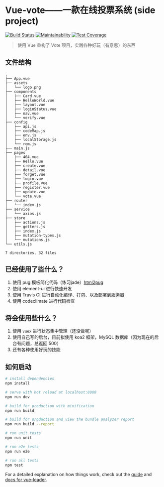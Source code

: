 # Vue-vote——一款在线投票系统 (side project)

[![Build Status](https://travis-ci.org/Raoul1996/vue-vote.svg?branch=master)](https://travis-ci.org/Raoul1996/vue-vote)
[![Maintainability](https://api.codeclimate.com/v1/badges/b68da294651f58e8d2f7/maintainability)](https://codeclimate.com/github/Raoul1996/vue-vote/maintainability)
[![Test Coverage](https://api.codeclimate.com/v1/badges/b68da294651f58e8d2f7/test_coverage)](https://codeclimate.com/github/Raoul1996/vue-vote/test_coverage)

> 使用 Vue 重构了 Vote 项目，实践各种好玩（有意思）的东西

## 文件结构
```
.
├── App.vue
├── assets
│   └── logo.png
├── components
│   ├── Card.vue
│   ├── HelloWorld.vue
│   ├── layout.vue
│   ├── loginStatus.vue
│   ├── nav.vue
│   └── verify.vue
├── config
│   ├── api.js
│   ├── codeMap.js
│   ├── env.js
│   ├── localStorage.js
│   └── rem.js
├── main.js
├── pages
│   ├── 404.vue
│   ├── Hello.vue
│   ├── create.vue
│   ├── detail.vue
│   ├── forget.vue
│   ├── login.vue
│   ├── profile.vue
│   ├── register.vue
│   ├── update.vue
│   └── vote.vue
├── router
│   └── index.js
├── service
│   └── axios.js
├── store
│   ├── actions.js
│   ├── getters.js
│   ├── index.js
│   ├── mutation-types.js
│   └── mutations.js
└── utils.js

7 directories, 32 files

```
## 已经使用了些什么？

1. 使用 pug 模板简化代码（练习jade）[html2pug](http://html2jade.vida.io/)
2. 使用 element-ui 进行快速开发
3. 使用 Travis CI 进行自动化编译、打包、以及部署到服务器
4. 使用 codeclimate 进行代码检查

## 将会使用些什么？
1. 使用 `vuex` 进行状态集中管理（还没做呢）
2. 使用自己写的后台，目前拟使用 koa2 框架，MySQL 数据库（因为现在的后台有问题，总返回 500）
3. 还有各种使用好玩的技能


## 如何启动

``` bash
# install dependencies
npm install

# serve with hot reload at localhost:8080
npm run dev

# build for production with minification
npm run build

# build for production and view the bundle analyzer report
npm run build --report

# run unit tests
npm run unit

# run e2e tests
npm run e2e

# run all tests
npm test
```

For a detailed explanation on how things work, check out the [guide](http://vuejs-templates.github.io/webpack/) and [docs for vue-loader](http://vuejs.github.io/vue-loader).
